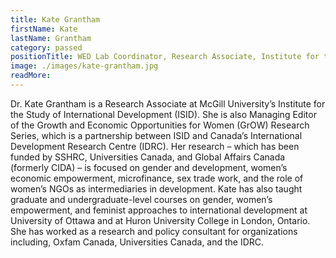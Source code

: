 ```yaml
---
title: Kate Grantham
firstName: Kate
lastName: Grantham
category: passed
positionTitle: WED Lab Coordinator, Research Associate, Institute for the Study of International Development
image: ./images/kate-grantham.jpg
readMore: 
---
```


<p>Dr. Kate Grantham is a Research Associate at McGill University’s Institute for the Study of International Development (ISID). She is also Managing Editor of the Growth and Economic Opportunities for Women (GrOW) Research Series, which is a partnership between ISID and Canada’s International Development Research Centre (IDRC). Her research – which has been funded by SSHRC, Universities Canada, and Global Affairs Canada (formerly CIDA) – is focused on gender and development, women’s economic empowerment, microfinance, sex trade work, and the role of women’s NGOs as intermediaries in development. Kate has also taught graduate and undergraduate-level courses on gender, women’s empowerment, and feminist approaches to international development at University of Ottawa and at Huron University College in London, Ontario. She has worked as a research and policy consultant for organizations including, Oxfam Canada, Universities Canada, and the IDRC.</p>
